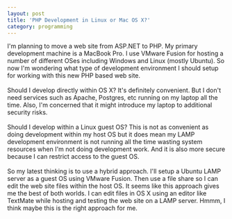 ```yaml
---
layout: post
title: 'PHP Development in Linux or Mac OS X?'
category: programming
---
```


I'm planning to move a web site from ASP.NET to PHP. My primary development machine is a MacBook Pro.  I use VMware Fusion for hosting a number of different OSes including Windows and Linux (mostly Ubuntu).  So now I'm wondering what type of development environment I should setup for working with this new PHP based web site.<br /><br />Should I develop directly within OS X?  It's definitely convenient.  But I don't need services such as Apache, Postgres, etc running on my laptop all the time.  Also, I'm concerned that it might introduce my laptop to additional security risks.<br /><br />Should I develop within a Linux guest OS?  This is not as convenient as doing development within my host OS but it does mean my LAMP development environment is not running all the time wasting system resources when I'm not doing development work.  And it is also more secure because I can restrict access to the guest OS.<br /><br />So my latest thinking is to use a hybrid approach.  I'll setup a Ubuntu LAMP server as a guest OS using VMware Fusion. Then use a file share so I can edit the web site files within the host OS. It seems like this approach gives me the best of both worlds.  I can edit files in OS X using an editor like TextMate while hosting and testing the web site on a LAMP server.  Hmmm, I think maybe this is the right approach for me.
